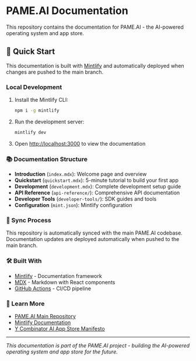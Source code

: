 # PAME.AI Documentation

This repository contains the documentation for PAME.AI - the AI-powered operating system and app store.

## 🚀 Quick Start

This documentation is built with [Mintlify](https://mintlify.com) and automatically deployed when changes are pushed to the main branch.

### Local Development

1. Install the Mintlify CLI:
   ```bash
   npm i -g mintlify
   ```

2. Run the development server:
   ```bash
   mintlify dev
   ```

3. Open [http://localhost:3000](http://localhost:3000) to view the documentation

### 📚 Documentation Structure

- **Introduction** (`index.mdx`): Welcome page and overview
- **Quickstart** (`quickstart.mdx`): 5-minute tutorial to build your first app
- **Development** (`development.mdx`): Complete development setup guide
- **API Reference** (`api-reference/`): Comprehensive API documentation
- **Developer Tools** (`developer-tools/`): SDK guides and tools
- **Configuration** (`mint.json`): Mintlify configuration

### 🔄 Sync Process

This repository is automatically synced with the main PAME.AI codebase. Documentation updates are deployed automatically when pushed to the main branch.

### 🛠️ Built With

- [Mintlify](https://mintlify.com) - Documentation framework
- [MDX](https://mdxjs.com) - Markdown with React components
- [GitHub Actions](https://github.com/features/actions) - CI/CD pipeline

### 📖 Learn More

- [PAME.AI Main Repository](https://github.com/your-org/pame.ai)
- [Mintlify Documentation](https://mintlify.com/docs)
- [Y Combinator AI App Store Manifesto](https://www.ycombinator.com/blog/ai-app-store-manifesto)

---

*This documentation is part of the PAME.AI project - building the AI-powered operating system and app store for the future.*

